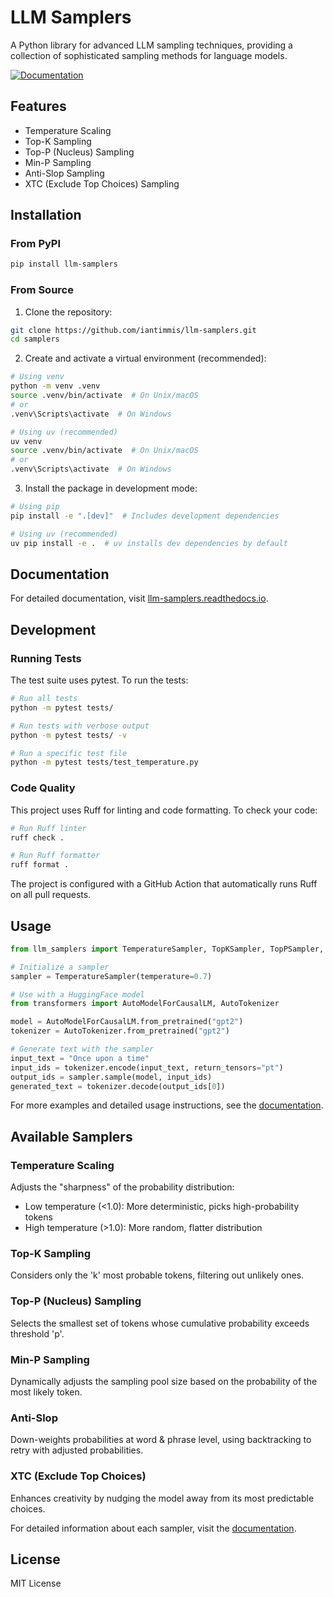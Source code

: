 # LLM Samplers

A Python library for advanced LLM sampling techniques, providing a collection of sophisticated sampling methods for language models.

[![Documentation](https://img.shields.io/badge/docs-readthedocs-blue)](https://llm-samplers.readthedocs.io/)

## Features

- Temperature Scaling
- Top-K Sampling
- Top-P (Nucleus) Sampling
- Min-P Sampling
- Anti-Slop Sampling
- XTC (Exclude Top Choices) Sampling

## Installation

### From PyPI

```bash
pip install llm-samplers
```

### From Source

1. Clone the repository:

```bash
git clone https://github.com/iantimmis/llm-samplers.git
cd samplers
```

2. Create and activate a virtual environment (recommended):

```bash
# Using venv
python -m venv .venv
source .venv/bin/activate  # On Unix/macOS
# or
.venv\Scripts\activate  # On Windows

# Using uv (recommended)
uv venv
source .venv/bin/activate  # On Unix/macOS
# or
.venv\Scripts\activate  # On Windows
```

3. Install the package in development mode:

```bash
# Using pip
pip install -e ".[dev]"  # Includes development dependencies

# Using uv (recommended)
uv pip install -e .  # uv installs dev dependencies by default
```

## Documentation

For detailed documentation, visit [llm-samplers.readthedocs.io](https://llm-samplers.readthedocs.io/).

## Development

### Running Tests

The test suite uses pytest. To run the tests:

```bash
# Run all tests
python -m pytest tests/

# Run tests with verbose output
python -m pytest tests/ -v

# Run a specific test file
python -m pytest tests/test_temperature.py
```

### Code Quality

This project uses Ruff for linting and code formatting. To check your code:

```bash
# Run Ruff linter
ruff check .

# Run Ruff formatter
ruff format .
```

The project is configured with a GitHub Action that automatically runs Ruff on all pull requests.

## Usage

```python
from llm_samplers import TemperatureSampler, TopKSampler, TopPSampler, MinPSampler, AntiSlopSampler, XTCSampler

# Initialize a sampler
sampler = TemperatureSampler(temperature=0.7)

# Use with a HuggingFace model
from transformers import AutoModelForCausalLM, AutoTokenizer

model = AutoModelForCausalLM.from_pretrained("gpt2")
tokenizer = AutoTokenizer.from_pretrained("gpt2")

# Generate text with the sampler
input_text = "Once upon a time"
input_ids = tokenizer.encode(input_text, return_tensors="pt")
output_ids = sampler.sample(model, input_ids)
generated_text = tokenizer.decode(output_ids[0])
```

For more examples and detailed usage instructions, see the [documentation](https://llm-samplers.readthedocs.io/).

## Available Samplers

### Temperature Scaling

Adjusts the "sharpness" of the probability distribution:

- Low temperature (<1.0): More deterministic, picks high-probability tokens
- High temperature (>1.0): More random, flatter distribution

### Top-K Sampling

Considers only the 'k' most probable tokens, filtering out unlikely ones.

### Top-P (Nucleus) Sampling

Selects the smallest set of tokens whose cumulative probability exceeds threshold 'p'.

### Min-P Sampling

Dynamically adjusts the sampling pool size based on the probability of the most likely token.

### Anti-Slop

Down-weights probabilities at word & phrase level, using backtracking to retry with adjusted probabilities.

### XTC (Exclude Top Choices)

Enhances creativity by nudging the model away from its most predictable choices.

For detailed information about each sampler, visit the [documentation](https://llm-samplers.readthedocs.io/).

## License

MIT License
